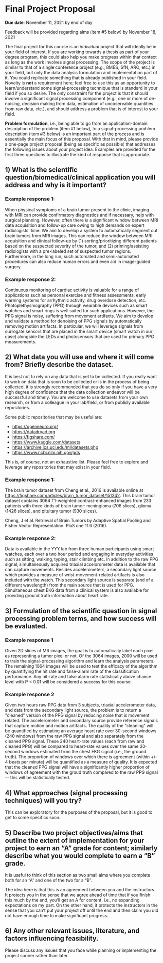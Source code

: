 # Final Project Proposal
**Due date**: November 11, 2021 by end of day


Feedback will be provided regarding aims (item #5 below) by November 18, 2021


The final project for this course is an *individual* project that will ideally be in your field of interest. If you are working towards a thesis as part of your degree program, this could also help you make progress within that context as long as the work involves signal processing. The scope of the project is similar to that of a single conference project (e.g., BMES, SfN, ARO, etc.) in your field, but only the data analysis formulation and implementation part of it. You could replicate something that is already published in your field. Novelty is **not** a requirement here; feel free to use this as an opportunity to learn/understand some signal-processing technique that is standard in your field if you so desire. The only constraint for the project is that it should involve a significant signal processing component (e.g., one or more of de-noising, decision making from data, estimation of unobservable quantities from raw data, etc.), and should address a problem that is of interest to your field.


**Problem formulation**, i.e., being able to go from an application-domain description of the problem (item #1 below), to a signal-processing problem description (item #3 below) is an important part of the process and is essentially the main focus of this proposal. With that in mind, please provide a one-page project proposal (being as specific as possible) that addresses the following issues about your project idea. Examples are provided for the first three questions to illustrate the kind of response that is appropriate.

## 1) What is the scientific question/biomedical/clinical application you will address and why is it important?

### Example response 1:
When physical symptoms of a brain tumor present to the clinic, imaging with MRI can provide confirmatory diagnostics and if necessary, help with surgical planning. However, often there is a significant window between MRI data acquisition and follow-up care owing to high demands on expert radiologists’ time.  We aim to develop a system to automatically segment out brain tumors from MRI images. This can reduce the window between MRI acquisition and clinical follow-up by (1) sorting/prioritizing different patients based on the suspected severity of the tumor, and (2) priming/assisting radiologists with a pre-labeled set of suspected tumor regions. Furthermore, in the long run, such automated and semi-automated procedures can also reduce human errors and even aid in image-guided surgery.

### Example response 2:
Continuous monitoring of cardiac activity is valuable for a range of applications such as personal exercise and fitness assessments, early warning systems for arrhythmic activity, drug overdose detection, etc. Photoplethysmography (PPG) through wearable devices such as smart watches and smart rings is well suited for such applications. However, the PPG signal is noisy, suffering from movement artifacts. We aim to develop and validate a method for denoising of PPG signals by automatically removing motion artifacts. In particular, we will leverage signals from surrogate sensors that are placed in the smart device (smart watch in our case) alongside the LEDs and photosensors that are used for primary PPG measurements.
	
## 2) What data you will use and where it will come from? Briefly describe the dataset.

It is best not to rely on any data that is yet to be collected. If you really want to work on data that is soon to be collected or is in the process of being collected, it is strongly recommended that you do so only if you have a very high degree of confidence that the data collection endeavor will be successful and timely. You are welcome to use datasets from your own research, or from a colleague in your lab/field, or from publicly available repositories.

Some public repositories that may be useful are:
- https://openneuro.org/
- https://datadryad.org
- https://figshare.com/
- https://www.kaggle.com/datasets
- https://archive.ics.uci.edu/ml/datasets.php
- https://www.ncbi.nlm.nih.gov/gds

This is, of course, not an exhaustive list. Please feel free to explore and leverage any repositories that may exist in your field.


### Example response 1: 
The brain tumor dataset from Cheng et al., 2016 is available online at https://figshare.com/articles/brain_tumor_dataset/151242. This brain tumor dataset contains 3064 T1-weighted contrast-enhanced images from 233 patients with three kinds of brain tumor: meningioma (708 slices), glioma (1426 slices), and pituitary tumor (930 slices).

Cheng, J et al. Retrieval of Brain Tumors by Adaptive Spatial Pooling and Fisher Vector Representation. PloS one 11.6 (2016).

### Example response 2:
Data is available in the YYY lab from three human participants using smart watches, each over a two hour period and engaging in everyday activities such as sitting, walking, typing, stair climbing etc. In addition to the raw PPG signal, simultaneously acquired triaxial accelorometer data is available that can capture movements. Besides accelerometers, a secondary light source which provides a measure of wrist-movement-related artifacts is also included with the watch. This secondary light source is separate (and of a different wavelength) from the main source that is used for PPG. Simultaneous chest EKG data from a clinical system is also available for providing ground truth information about heart rate.
	
## 3) Formulation of the scientific question in signal processing problem terms, and how success will be evaluated.

### Example response 1
Given 2D slices of MR images, the goal is to automatically label each pixel as representing a tumor pixel or not. Of the 3064 images, 2000 will be used to train the signal-processing algorithm and learn the analysis parameters. The remaining 1064 images will be used to test the efficacy of the algorithm by quantifying the hit rate and false-alarm rate of the classification performance. Any hit-rate and false alarm rate statistically above chance level with P < 0.01 will be considered a success for this course.

### Example response 2
Given two hours raw PPG data from 3 subjects, triaxial accelerometer data, and data from the secondary light source, the problem is to return a "cleaned" version of the PPG signal by reducing noise that is movement related. The accelerometer and secondary source provide reference signals that capture motion and motion artifacts. The quality of the "cleaning" will be quantified by estimating an average heart rate over 30-second windows (240 windows) from the raw PPG signal and also separately from the cleaned PPG signal. These 240 heart-rate values (each from raw and cleaned PPG) will be compared to heart-rate values over the same 30-second windows estimated from the chest EKG signal (i.e., the ground truth). The proportion of windows over which there is agreement (within +/- 4 beats per minute)  will be quantified as a measure of quality. It is expected that the cleaned PPG signal will have a significantly higher proportion of windows of agreement with the groud truth compared to the raw PPG signal -- this will be statistically tested.
	
## 4) What approaches (signal processing techniques) will you try? 

This can be exploratory for the purposes of the proposal, but it is good to get to some specifics soon. 


## 5) Describe two project objectives/aims that outline the extent of implementation for your project to earn an “A” grade for content; similarly describe what you would complete to earn a “B” grade. 

It is useful to think of this section as two small aims where you complete both for an “A” and one of the two for a “B”.

The idea here is that this is an agreement between you and the instructors. It protects you in the sense that we agree ahead of time that if you finish this much by the end, you’ll get an A for content, i.e., no expanding expectations on my part. On the other hand, it protects the instructors in the sense that you can’t put your project off until the end and then claim you did not have enough time to make significant progress.


## 6) Any other relevant issues, literature, and factors influencing feasibility.



Please discuss any issues that you face while planning or implementing the project sooner rather than later.
